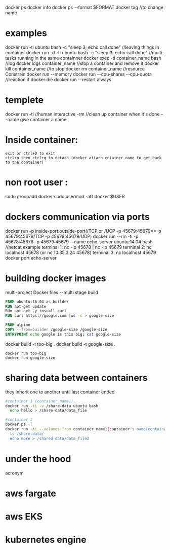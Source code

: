 
docker ps
docker info
docker ps --format $FORMAT 
docker tag //to change name

# examples

  docker run -ti ubuntu bash -c "sleep 3; echo call done"
  //leaving things in container
    docker run -d -ti ubuntu bash -c "sleep 3; echo call done"
  //multi-tasks running in the same containner
    docker exec -ti container_name bash
  //log
    docker logs container_name
  //stop a container and remove it
    docker kill container_name    //to stop
    docker rm container_name
  //resource Constrain
    docker run --memory
    docker run --cpu-shares
                --cpu-quota
  //reaction if docker die
    docker run --restart always
# templete                
   docker run -ti //human interactive
           -rm //clean up container when it's done
           --name give container a name
           
# Inside container:
    exit or ctrl+D to exit
    ctrl+p then ctrl+q to detach (docker attach cntainer_name to get back to the container)
    
# non root user :
  sudo groupadd docker
  sudo usermod -aG docker $USER
  
# dockers communication via ports

  docker run -p inside-port:outside-port(/TCP or /UCP -p 45679:45679==-p 45679:45679/TCP -p 45679:45679/UDP)
  docker run --rm -ti -p 45678:45678 -p 45679:45679 --name echo-server ubuntu:14.04 bash
  //netcat example
  terminal 1: nc -lp 45678 | nc -lp 45679
  terminal 2: nc localhost 45678 (or nc 10.35.3.24 45678)
  terminal 3: nc localhost 45679
  docker port echo-server
  
# building docker images
  multi-project Docker files
  --multi stage build
  ```dockerfile
  FROM ubuntu:16.04 as builder
  RUN apt-get update
  RUn apt-get -y install curl
  RUN curl https://google.com |wc -c > google-size
  
  FROM alpine
  COPY --from=builder /google-size /google-size
  ENTRYPOINT echo google is this big; cat google-size
  ```
  docker build -t too-big .
  docker build -t google-size .
  ```
  docker run too-big
  docker run google-size
  
  ```
# sharing data between containers
  they inherit one to another until last container ended
  ```bash
  #container 1 (container_name1)
  docker run -ti -v /share-data ubuntu bash 
    echo hello > /share-data/data_file
  
  #container 2
  docker ps -l
  docker run -ti --volumes-from container_name1(container's name(container 1) ubuntu bash
    ls /share-data/
    echo more > /shared-data/data_file2 
  ```
  
# under the hood
  acronym
  
# aws fargate
# aws EKS
# kubernetes engine
  
  
  
  
  
